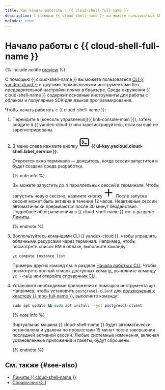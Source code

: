 ```yaml
---
title: Как начать работать с {{ cloud-shell-full-name }}
description: С помощью {{ cloud-shell-name }} вы можете пользоваться CLI {{ yandex-cloud }} и другими терминальными инструментами без предварительной настройки прямо в браузере.
noIndex: true
---
```


# Начало работы с {{ cloud-shell-full-name }}

{% include notitle [preview](../../_includes/note-preview.md) %}

С помощью {{ cloud-shell-name }} вы можете пользоваться [CLI {{ yandex-cloud }}](../../cli/) и другими терминальными инструментами без предварительной настройки прямо в браузере. Среда окружения {{ cloud-shell-name }} содержит основные инструменты для работы с облаком и популярные SDK для языков программирования.

Чтобы начать работать с {{ cloud-shell-name }}:

1. Перейдите в [консоль управления]({{ link-console-main }}), затем войдите в {{ yandex-cloud }} или зарегистрируйтесь, если вы еще не зарегистрированы.

1. В меню слева нажмите кнопку ![Cloud Shell](../../_assets/console-icons/cloud-shell.svg) **{{ ui-key.yacloud.cloud-shell.label_service }}**.

    Откроется окно терминала — дождитесь, когда сессия запустится и будет создана среда разработки.

    {% note info %}

    Вы можете запустить до 4 параллельных сессий в терминале. Чтобы запустить новую сессию, нажмите кнопку ![plus-sign](../../_assets/console-icons/plus.svg). После запуска сессия может быть активна в течение 12 часов. Неактивные сессии автоматически прерываются после 30 минут бездействия. Подробнее об ограничениях в {{ cloud-shell-name }} см. в разделе [Лимиты](../concepts/cloud-shell/limits.md).

    {% endnote %}

1. Воспользуйтесь командами CLI {{ yandex-cloud }}, чтобы управлять облачными ресурсами через терминал. Например, чтобы посмотреть список ВМ в облаке, выполните команду:

    ```bash
    yc compute instance list
    ```

    Примеры других команд см. в разделе [Начало работы с CLI](../../cli/quickstart.md#example). Чтобы посмотреть полный список доступных команд, выполните команду `yc --help` или откройте [справочник CLI](../../cli/cli-ref/).

1. Установите необходимые приложения с помощью инструмента `apt`. Например, чтобы установить `postgresql-client` для [подключения к кластеру {{ mpg-full-name }}](../../managed-postgresql/operations/connect.md), выполните команду:

    ```bash
    sudo apt update && sudo apt install --yes postgresql-client
    ```

    {% note info %}

    Виртуальная машина {{ cloud-shell-name }} будет автоматически остановлена и удалена по прошествии 15 минут после завершения последней активной сессии. Любые системные изменения, включая установленные приложения и пакеты, будут сброшены.

    {% endnote %}


## См. также {#see-also}

* [Лимиты {{ cloud-shell-name }}](../concepts/cloud-shell/limits.md)
* [Справочник CLI](../../cli/cli-ref/)
